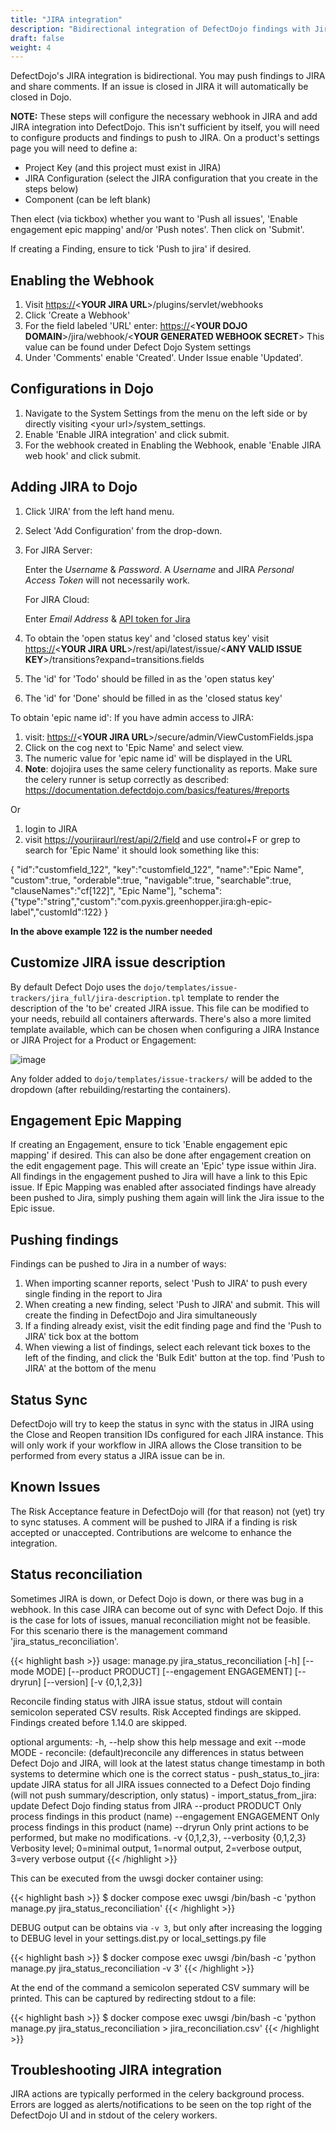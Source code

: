```yaml
---
title: "JIRA integration"
description: "Bidirectional integration of DefectDojo findings with Jira issues."
draft: false
weight: 4
---
```


DefectDojo\'s JIRA integration is bidirectional. You may push findings
to JIRA and share comments. If an issue is closed in JIRA it will
automatically be closed in Dojo.

**NOTE:** These steps will configure the necessary webhook in JIRA and add JIRA integration into DefectDojo. This isn\'t sufficient by itself, you will need to configure products and findings to push to JIRA. On a product\'s settings page you will need to define a:

-   Project Key (and this project must exist in JIRA)
-   JIRA Configuration (select the JIRA configuration that you
        create in the steps below)
-   Component (can be left blank)

Then elect (via tickbox) whether you want to \'Push all issues\',
\'Enable engagement epic mapping\' and/or \'Push notes\'. Then click on
\'Submit\'.

If creating a Finding, ensure to tick \'Push to jira\' if desired.

Enabling the Webhook
--------------------

1.  Visit <https://>\<**YOUR JIRA URL**\>/plugins/servlet/webhooks
2.  Click \'Create a Webhook\'
3.  For the field labeled \'URL\' enter: <https://>\<**YOUR DOJO
    DOMAIN**\>/jira/webhook/<**YOUR GENERATED WEBHOOK SECRET**>
    This value can be found under Defect Dojo System settings
4.  Under \'Comments\' enable \'Created\'. Under Issue enable
    \'Updated\'.

Configurations in Dojo
----------------------

1.  Navigate to the System Settings from the menu on the left side
    or by directly visiting \<your url\>/system\_settings.
2.  Enable \'Enable JIRA integration\' and click submit.
3.  For the webhook created in Enabling the Webhook, enable
    \'Enable JIRA web hook\' and click submit.

Adding JIRA to Dojo
-------------------

1.  Click \'JIRA\' from the left hand menu.
2.  Select \'Add Configuration\' from the drop-down.
3.  For JIRA Server: 
    
    Enter the _Username_ & _Password_. A _Username_ and JIRA _Personal Access Token_ will not necessarily work.
    
    For JIRA Cloud:
    
    Enter _Email Address_ & [API token for Jira](https://support.atlassian.com/atlassian-account/docs/manage-api-tokens-for-your-atlassian-account/)
4.  To obtain the \'open status key\' and \'closed status key\'
    visit <https://>\<**YOUR JIRA
    URL**\>/rest/api/latest/issue/\<**ANY VALID ISSUE
    KEY**\>/transitions?expand=transitions.fields
5.  The \'id\' for \'Todo\' should be filled in as the \'open status
    key\'
6.  The \'id\' for \'Done\' should be filled in as the \'closed
    status key\'

To obtain \'epic name id\': If you have admin access to JIRA:

1.  visit: <https://>\<**YOUR JIRA
    URL**\>/secure/admin/ViewCustomFields.jspa
2.  Click on the cog next to \'Epic Name\' and select view.
3.  The numeric value for \'epic name id\' will be displayed in the
    URL
4.  **Note**: dojojira uses the same celery functionality as
    reports. Make sure the celery runner is setup correctly as
    described:
    <https://documentation.defectdojo.com/basics/features/#reports>

Or

1.  login to JIRA
2.  visit <https://yourjiraurl/rest/api/2/field> and use control+F
    or grep to search for \'Epic Name\' it should look something
    like this:

{
    "id":"customfield_122",
    "key":"customfield_122",
    "name":"Epic Name",
    "custom":true,
    "orderable":true,
    "navigable":true,
    "searchable":true,
    "clauseNames":"cf[122]",
    "Epic Name"\],
    "schema":{"type":"string","custom":"com.pyxis.greenhopper.jira:gh-epic-label","customId":122}
}

**In the above example 122 is the number needed**

## Customize JIRA issue description

By default Defect Dojo uses the `dojo/templates/issue-trackers/jira_full/jira-description.tpl` template to render the description of the 'to be' created JIRA issue.
This file can be modified to your needs, rebuild all containers afterwards. There's also a more limited template available, which can be chosen when
configuring a JIRA Instance or JIRA Project for a Product or Engagement:

![image](../../images/jira_issue_templates.png)

Any folder added to  `dojo/templates/issue-trackers/` will be added to the dropdown (after rebuilding/restarting the containers).

## Engagement Epic Mapping

If creating an Engagement, ensure to tick 'Enable engagement epic mapping' if desired. This can also be done after engagement creation on the edit engagement page.
This will create an 'Epic' type issue within Jira. All findings in the engagement pushed to Jira will have a link to this Epic issue.
If Epic Mapping was enabled after associated findings have already been pushed to Jira, simply pushing them again will link the Jira issue to the Epic issue.

## Pushing findings

Findings can be pushed to Jira in a number of ways:

1. When importing scanner reports, select 'Push to JIRA' to push every single finding in the report to Jira
2. When creating a new finding, select 'Push to JIRA' and submit. This will create the finding in DefectDojo and Jira simultaneously
3. If a finding already exist, visit the edit finding page and find the 'Push to JIRA' tick box at the bottom
4. When viewing a list of findings, select each relevant tick boxes to the left of the finding, and click the 'Bulk Edit' button at the top. find 'Push to JIRA' at the bottom of the menu

## Status Sync

DefectDojo will try to keep the status in sync with the status in JIRA
using the Close and Reopen transition IDs configured for each JIRA instance. This
will only work if your workflow in JIRA allows the Close transition to be
performed from every status a JIRA issue can be in.

## Known Issues

The Risk Acceptance feature
in DefectDojo will (for that reason) not (yet) try to sync statuses. A
comment will be pushed to JIRA if a finding is risk accepted or
unaccepted. Contributions are welcome to enhance the integration.

## Status reconciliation

Sometimes JIRA is down, or Defect Dojo is down, or there was bug in a webhook. In this case
JIRA can become out of sync with Defect Dojo. If this is the case for lots of issues, manual reconciliation
might not be feasible. For this scenario there is the management command 'jira_status_reconciliation'.

{{< highlight bash >}}
usage: manage.py jira_status_reconciliation [-h] [--mode MODE] [--product PRODUCT] [--engagement ENGAGEMENT] [--dryrun] [--version] [-v {0,1,2,3}]

Reconcile finding status with JIRA issue status, stdout will contain semicolon seperated CSV results.
Risk Accepted findings are skipped. Findings created before 1.14.0 are skipped.

optional arguments:
  -h, --help            show this help message and exit
  --mode MODE           - reconcile: (default)reconcile any differences in status between Defect Dojo and JIRA, will look at the latest status change
                        timestamp in both systems to determine which one is the correct status
                        - push_status_to_jira: update JIRA status for all JIRA issues
                        connected to a Defect Dojo finding (will not push summary/description, only status)
                        - import_status_from_jira: update Defect Dojo
                        finding status from JIRA
  --product PRODUCT     Only process findings in this product (name)
  --engagement ENGAGEMENT
                        Only process findings in this product (name)
  --dryrun              Only print actions to be performed, but make no modifications.
  -v {0,1,2,3}, --verbosity {0,1,2,3}
                        Verbosity level; 0=minimal output, 1=normal output, 2=verbose output, 3=very verbose output
{{< /highlight >}}

This can be executed from the uwsgi docker container using:

{{< highlight bash >}}
$ docker compose exec uwsgi /bin/bash -c 'python manage.py jira_status_reconciliation'
{{< /highlight >}}

DEBUG output can be obtains via `-v 3`, but only after increasing the logging to DEBUG level in your settings.dist.py or local_settings.py file

{{< highlight bash >}}
$ docker compose exec uwsgi /bin/bash -c 'python manage.py jira_status_reconciliation -v 3'
{{< /highlight >}}

At the end of the command a semicolon seperated CSV summary will be printed. This can be captured by redirecting stdout to a file:

{{< highlight bash >}}
$ docker compose exec uwsgi /bin/bash -c 'python manage.py jira_status_reconciliation > jira_reconciliation.csv'
{{< /highlight >}}


## Troubleshooting JIRA integration

JIRA actions are typically performed in the celery background process.
Errors are logged as alerts/notifications to be seen on the top right of
the DefectDojo UI and in stdout of the celery workers.
